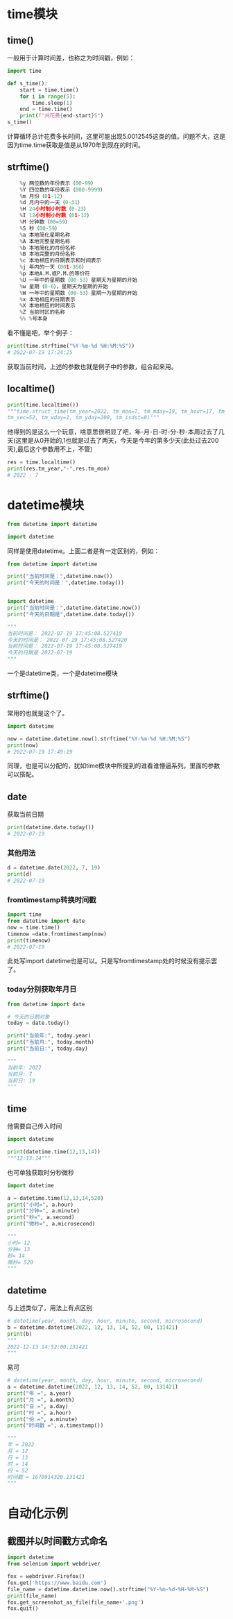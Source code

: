 # time模块
## time()
一般用于计算时间差，也称之为时间戳，例如：
```python
import time

def s_time():
    start = time.time()
    for i in range(5):
        time.sleep(1)
    end = time.time()
    print(f"共花费{end-start}S")
s_time()
```
计算循环总计花费多长时间，这里可能出现5.0012545这类的值。问题不大，这是因为time.time获取是值是从1970年到现在的时间。
## strftime()
```python
    %y 两位数的年份表示（00-99）
    %Y 四位数的年份表示（000-9999）
    %m 月份（01-12）
    %d 月内中的一天（0-31）
    %H 24小时制小时数（0-23）
    %I 12小时制小时数（01-12）
    %M 分钟数（00=59）
    %S 秒（00-59）
    %a 本地简化星期名称
    %A 本地完整星期名称
    %b 本地简化的月份名称
    %B 本地完整的月份名称
    %c 本地相应的日期表示和时间表示
    %j 年内的一天（001-366）
    %p 本地A.M.或P.M.的等价符
    %U 一年中的星期数（00-53）星期天为星期的开始
    %w 星期（0-6），星期天为星期的开始
    %W 一年中的星期数（00-53）星期一为星期的开始
    %x 本地相应的日期表示
    %X 本地相应的时间表示
    %Z 当前时区的名称
    %% %号本身
```
看不懂是吧，举个例子：
```python
print(time.strftime("%Y-%m-%d %H:%M:%S"))
# 2022-07-19 17:24:25
```
获取当前时间，上述的参数也就是例子中的参数，组合起来用。
## localtime()
```python
print(time.localtime())
"""time.struct_time(tm_year=2022, tm_mon=7, tm_mday=19, tm_hour=17, tm_min=25, 
tm_sec=52, tm_wday=1, tm_yday=200, tm_isdst=0)"""
```
他得到的是这么一个玩意，啥意思很明显了吧，年-月-日-时-分-秒-本周过去了几天(这里是从0开始的,1也就是过去了两天，今天是今年的第多少天(此处过去200天),最后这个参数用不上，不管)
```python
res = time.localtime()
print(res.tm_year,"-",res.tm_mon)
# 2022 - 7
```
# datetime模块
```python
from datetime import datetime
```
```python
import datetime
```
同样是使用datetime。上面二者是有一定区别的，例如：
```python
from datetime import datetime

print("当前时间是：",datetime.now())
print("今天的时间是：",datetime.today())


import datetime
print("当前时间是：",datetime.datetime.now())
print("今天的日期是",datetime.date.today())

"""
当前时间是： 2022-07-19 17:45:08.527419
今天的时间是： 2022-07-19 17:45:08.527420
当前时间是： 2022-07-19 17:45:08.527419
今天的日期是 2022-07-19
"""
```
一个是datetime类，一个是datetime模块
## strftime()
常用的也就是这个了。
```python
import datetime

now = datetime.datetime.now().strftime("%Y-%m-%d %H:%M:%S")
print(now)
# 2022-07-19 17:49:19
```
同理，也是可以分配的，犹如time模块中所提到的谁看谁懵逼系列。里面的参数可以搭配。
## date
获取当前日期
```python
print(datetime.date.today())
# 2022-07-19
```
### 其他用法
```python
d = datetime.date(2022, 7, 19)
print(d)
# 2022-07-19
```
### fromtimestamp转换时间戳
```python
import time
from datetime import date
now = time.time()
timenow =date.fromtimestamp(now)
print(timenow)
# 2022-07-19
```
此处写import datetime也是可以。只是写fromtimestamp处的时候没有提示罢了。
### today分别获取年月日
```python
from datetime import date

# 今天的日期对象
today = date.today()

print("当前年:", today.year)
print("当前月:", today.month)
print("当前日:", today.day)

"""
当前年: 2022
当前月: 7
当前日: 19
"""
```
## time
他需要自己传入时间
```python
import datetime

print(datetime.time(12,13,14))
"""12:13:14"""
```
也可单独获取时分秒微秒
```python
import datetime

a = datetime.time(12,13,14,520)
print("小时=", a.hour)
print("分钟=", a.minute)
print("秒=", a.second)
print("微秒=", a.microsecond)

"""
小时= 12
分钟= 13
秒= 14
微秒= 520
"""
```
## datetime
与上述类似了，用法上有点区别
```python
# datetime(year, month, day, hour, minute, second, microsecond)
b = datetime.datetime(2022, 12, 13, 14, 52, 00, 131421)
print(b)
"""
2022-12-13 14:52:00.131421
"""
```
易可
```python
# datetime(year, month, day, hour, minute, second, microsecond)
a = datetime.datetime(2022, 12, 13, 14, 52, 00, 131421)
print("年 =", a.year)
print("月 =", a.month)
print("日 =", a.day)
print("时 =", a.hour)
print("份 =", a.minute)
print("时间戳 =", a.timestamp())

"""
年 = 2022
月 = 12
日 = 13
时 = 14
份 = 52
时间戳 = 1670914320.131421
"""
```

# 自动化示例
## 截图并以时间戳方式命名
```python
import datetime
from selenium import webdriver

fox = webdriver.Firefox()
fox.get('https://www.baidu.com')
file_name = datetime.datetime.now().strftime("%Y-%m-%d-%H-%M-%S")
print(file_name)
fox.get_screenshot_as_file(file_name+'.png')
fox.quit()
```

